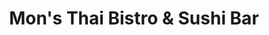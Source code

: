 ---
layout: place
title: "Mon's Thai Bistro & Sushi Bar"
permalink: /texas/san-antonio/mon-s-thai-bistro-sushi-bar.html
stateAbbr: TX
stateName: Texas
cityName: San Antonio
place_id: ChIJ6_ntwZ_1XIYRG0r71Wy2k7Q
photos:
  - name: >-
      places/ChIJ6_ntwZ_1XIYRG0r71Wy2k7Q/photos/AeeoHcLTZ-voPPoPPgLjYGxSmEyxYqplda-PjNnAT9HoO0Pp3t6jxLNbs1jPx_xlp5apZf3z-8shrAQrMg6XL2S0H0o1mCLno4ZLNtluEkkNxcJMO3Y8BPz63UGMjVffFmfcw9HM8ej-sA0jXoyN9IeW8B9YWPu3WrWkupEo0eoTBn57YmAUn0ECLh4E-bmMNZthtB0tg8SsxRyl70x95nDMsaysmG3k0-R09kEvOsrZr3jzIkXEcLh5if7zirgHtQdWtJRAGGUU0WXuB-PZClWkO_4bFRLwcINGCvrKuA-RZGEGbSUIJt_R5FNlSreYfseTyLTg6V8SteSc2FiqzlyLxhnut0bg9-CQvbUwqggVyxQE9dS3gpfC7cyNcrSaNpabOQ7XT73CVECKk76GSC1woqL4VN9ksrq4y_3vzr0Asn_-xd9x
    widthPx: 3024
    heightPx: 4032
    authorAttributions:
      - displayName: Shelly Sanchez Terrell
        uri: https://maps.google.com/maps/contrib/114337606913650576428
        photoUri: >-
          https://lh3.googleusercontent.com/a-/ALV-UjU3LFW_oFMG-qjjTqInVGma5KHvkEFVBe0fXVTpbzLbgK1YPgQ8dQ=s100-p-k-no-mo
    flagContentUri: >-
      https://www.google.com/local/imagery/report/?cb_client=maps_api_places.places_api&image_key=!1e10!2sCIHM0ogKEICAgIDh_fq-gAE&hl=en-US
    googleMapsUri: >-
      https://www.google.com/maps/place//data=!3m4!1e2!3m2!1sCIHM0ogKEICAgIDh_fq-gAE!2e10!4m2!3m1!1s0x865cf59fc1edf9eb:0xb493b66cd5fb4a1b
  - name: >-
      places/ChIJ6_ntwZ_1XIYRG0r71Wy2k7Q/photos/AeeoHcLOF3M9jzeRLtdPMAjzw2OGTF6K8mKF8b33sPzqzgSYrRLGfNNxeFh7jOrUe_NWEOUWHzmuH8az_ge11iRNv5k_b0K6xZdT5mL6aH2_OC4ktu9fpju1LCXzMJFdMllY6QMApXfGF-i4uh22XE794gbgmYcFxKtJ_f5sZRGlllf7PtEWuPfdGLOJiPG9oUqHEWc3aLsUcdYA2JyMI6rMUiOx9BslaXZpvFU-QiuiNHbJLN-zrOswzgOKtKAhYWmuxjAnjcELHgtuKc2CYMAtrONtwWBa9nnMgyuh-qD7alMtJpxP0bKRXsIuJeJSbnsc1Xn6u2owPKQgqbUeaykB9Wgu3eb43vjAAPLGhkpm_t2FHhhBRJhhzItNVECITIzzbAVvAWnWgybllYriMgyspSKePGX_52odTv7tz3FxHUIIPL-r
    widthPx: 4032
    heightPx: 2688
    authorAttributions:
      - displayName: Andrea
        uri: https://maps.google.com/maps/contrib/114520585379451721243
        photoUri: >-
          https://lh3.googleusercontent.com/a-/ALV-UjUBT9SGNC_OCcOHDgRvIv958nqr5DUlu1rchEgSx_h29EAcAHwEgA=s100-p-k-no-mo
    flagContentUri: >-
      https://www.google.com/local/imagery/report/?cb_client=maps_api_places.places_api&image_key=!1e10!2sCIHM0ogKEICAgICK-MuShQE&hl=en-US
    googleMapsUri: >-
      https://www.google.com/maps/place//data=!3m4!1e2!3m2!1sCIHM0ogKEICAgICK-MuShQE!2e10!4m2!3m1!1s0x865cf59fc1edf9eb:0xb493b66cd5fb4a1b
  - name: >-
      places/ChIJ6_ntwZ_1XIYRG0r71Wy2k7Q/photos/AeeoHcJLrqiV-MxJv1lp3KB7SmpjvgkFflQv2OZhuBcEyszeh-sLya2jqzqA8AAi5vKSFCF3hrC6MN61CeY_MuwuZGrvqqI_gMbFZ8J0MmfKCsDkBe4xyerFtL_1eAmVbCHZ9HP7_F3tWeIXQMglMhL3Y5sszAVXoat34MOER-jVgDrzTxHxnqqz28nuk2bewPFiXJo8cabBQpferAlbPGj9Hn0fcSfv0IvRHn_er97p3kH8i3aDgxC8uVCx6efGMAIs35nmQy5RtpA89tFRU-tFjl_oVyn_lIPzDmKOLqdcKEsm-uxyS_uUe2U-UwJHqw5pHb76adYNzEb35M4CKOmK1OrbpAYNpVhzXBCAYpkCOM_nvBO3zsqmoyd1UeJfw7PHzDoGYLXK_aKxF2r-sRDniCqdNwH4jEJ4uB_Ghrj1R8E
    widthPx: 3024
    heightPx: 4032
    authorAttributions:
      - displayName: Beck Wofford
        uri: https://maps.google.com/maps/contrib/108053497408124278935
        photoUri: >-
          https://lh3.googleusercontent.com/a-/ALV-UjWlwCtKbzfPVduBOQMldlVvkeid6yyB20XEYhbiMQwTQZHeWJ3m=s100-p-k-no-mo
    flagContentUri: >-
      https://www.google.com/local/imagery/report/?cb_client=maps_api_places.places_api&image_key=!1e10!2sCIHM0ogKEICAgICm4Za3PQ&hl=en-US
    googleMapsUri: >-
      https://www.google.com/maps/place//data=!3m4!1e2!3m2!1sCIHM0ogKEICAgICm4Za3PQ!2e10!4m2!3m1!1s0x865cf59fc1edf9eb:0xb493b66cd5fb4a1b
  - name: >-
      places/ChIJ6_ntwZ_1XIYRG0r71Wy2k7Q/photos/AeeoHcLq8aXT16hGnYyOMkyfOxjHDdw0yAs_EIEVkL74JJlOo49fIM0S_0DdlYt81MQeatOWCVMfOkkn3kGhn4vhlfra-r24gSzh-ElIjIuMp6xV6OhgOBYJ-VKRSuiNVy8tJdZXxkWqD4kdM7vGSnqgQzIT7XPB1eq2Fbpdi-N6GCUnHA5cQBY9-z2s0Rva8o0Ff6OALCfrc2QFl7MBIEwBVHr_ZtFHqkHMqWE9mWdvlMV5kWvFT7DvBaIs-05u8P74PBMMDAeuUPXZ_NJeeWo5paP8x4rOYqK-LwoQB30uby6dZts76JRHYkYKIoweTRDSIreAdbkHDHBwOsfXD9waNf-PSjof9SxEP1ljFG1Ix4bg-06MiFPGV0cQ0TqFW4lgbH9-bIpdC24LizEk-oiW4AFHl-ghFkOqqSsfB4qB99GPcRWe
    widthPx: 3000
    heightPx: 4000
    authorAttributions:
      - displayName: Brent L
        uri: https://maps.google.com/maps/contrib/104266121831233393715
        photoUri: >-
          https://lh3.googleusercontent.com/a-/ALV-UjWYqJ-rp0uANR3aqrfXBxFcucSzg2LqUYjcO-Cn-Sna2grOQ61HLg=s100-p-k-no-mo
    flagContentUri: >-
      https://www.google.com/local/imagery/report/?cb_client=maps_api_places.places_api&image_key=!1e10!2sCIHM0ogKEICAgIDNw_SAxQE&hl=en-US
    googleMapsUri: >-
      https://www.google.com/maps/place//data=!3m4!1e2!3m2!1sCIHM0ogKEICAgIDNw_SAxQE!2e10!4m2!3m1!1s0x865cf59fc1edf9eb:0xb493b66cd5fb4a1b
  - name: >-
      places/ChIJ6_ntwZ_1XIYRG0r71Wy2k7Q/photos/AeeoHcL-BW896akyi9zhWChCkjF1morLZcyzLYl6BtgSxavJrlUIifeBzH6L3seisAhJVSybQog3ugS2SnXm2o9rLKcKAlKALIgMC2ySGrx43imUxl8tEMgTZ7Gk5W3r5mGA9t4FbT66orQSxDoxDwMizp7ERADERWBKq8dOz8cAMa7qLVK8t2CJHooFu4IxmRP88OHNlNKDOpCcbumVEkGWmi5L258O4sW7jqoK6WjrVGIWQJ9zY__wTLJ65dm3D8m9Ff0ViG3c6JIGyp3Q1i8JMIuDLzFksvnAQKBJuM8GdgqwsLiA14DFF2yrOOnRMRc5qII89uV5ewnh3lNITIv9EOiiCbnHZSCryIT_tx9mmvjRksx062Fe1NTeSUj-0QJznwsQSLPnby_Zl5slvbqe2MIZsVUWU82MVXBq0HSjA-E807Wr
    widthPx: 4032
    heightPx: 1960
    authorAttributions:
      - displayName: Claudia Sanchez
        uri: https://maps.google.com/maps/contrib/105047692897041985983
        photoUri: >-
          https://lh3.googleusercontent.com/a-/ALV-UjWSDHWNYfZTVp9INk5ISbex5s3ZNJdJL1kpE-knAHMBEE55e3EiBA=s100-p-k-no-mo
    flagContentUri: >-
      https://www.google.com/local/imagery/report/?cb_client=maps_api_places.places_api&image_key=!1e10!2sCIHM0ogKEICAgIDu_v7ZvgE&hl=en-US
    googleMapsUri: >-
      https://www.google.com/maps/place//data=!3m4!1e2!3m2!1sCIHM0ogKEICAgIDu_v7ZvgE!2e10!4m2!3m1!1s0x865cf59fc1edf9eb:0xb493b66cd5fb4a1b
  - name: >-
      places/ChIJ6_ntwZ_1XIYRG0r71Wy2k7Q/photos/AeeoHcJsEx4yTLP-s8U5BkCgf0dwFr-s73F9cA3I7QuDI28vyFjag1KMkHnjiQvqa4ufOshJGsluSNowXVj0Z9d02vx1FyDknsUUVY_gjvkXQeyY1EBsvvx4K5ywNC4ADsT5fwGev9ltFhBUO1MJf52X0FRntNPzRDLyh5R_b9iIK9E4hAPI5CqHxgOIuplwdRQEplSiYiHEoJ5X2OxETSu9LuMzJedDVG_JYuaAet6T3G-xtW_XGuOcaGCE5uBr9yMXJ6GqWiy-xCJV1dUTByL3J8TjiOctFGLlb9Dofr8yQl-mOgHFpaajVA691E2uyWOoTyNvx-MafwvAiCqXwhWZal9km1w7fnGcq6PzZLMh-7fy-joKcajW_YmMv6Dj4xNrCAlfuc9hIZLr85kh6shxUa1Po0BiaRBztswAqBCECwDy4hS0
    widthPx: 4000
    heightPx: 2252
    authorAttributions:
      - displayName: Jacob Benavides
        uri: https://maps.google.com/maps/contrib/111517016873810306556
        photoUri: >-
          https://lh3.googleusercontent.com/a-/ALV-UjUSIBO5p7zcuAwtFrVFP-h1VT_m5rOjPXxr4fhr0E7iIWKvyYdq=s100-p-k-no-mo
    flagContentUri: >-
      https://www.google.com/local/imagery/report/?cb_client=maps_api_places.places_api&image_key=!1e10!2sCIHM0ogKEICAgICJw_unsQE&hl=en-US
    googleMapsUri: >-
      https://www.google.com/maps/place//data=!3m4!1e2!3m2!1sCIHM0ogKEICAgICJw_unsQE!2e10!4m2!3m1!1s0x865cf59fc1edf9eb:0xb493b66cd5fb4a1b
  - name: >-
      places/ChIJ6_ntwZ_1XIYRG0r71Wy2k7Q/photos/AeeoHcJO_x-MHCKqhI268EzLkviSxdjSHzKnzapDKviXoFqev2-CUDyCqRX5b8X6ZHedcvtdgCmTb0wtOER5uErOVI6NQGewNUUlU_lGr7vrDcZpR4IvrZ3uFVe_X21QhlvQP-TFhgGMSQLdKlXEDZYvV0w-JfCHVVZdyDRa0TcX8EXvJD22JpYYorJwMDJDYG_VLaxWqBljXQkZk996vYcsnylkcYzhC_Ajho2o7nnut7-9Ej3c1QNHO6MrZmQ4Txl2oXLF3wfEu420gEKCPl4ls1q5Dfg9qRASyTT0-SG5gD_psakfRQDqqPhnl-ouyTa550IPb8kKjkwq2u237i5VpJgwiyjxrnQinnGF6-1YQASoj5OQeT-golTuKZ06F5m-trmHKBkKM-okiI2GsaI9rlBvwTKapIkvQQV9axVuYPim_vrr
    widthPx: 4032
    heightPx: 1960
    authorAttributions:
      - displayName: Korey Vanderburg
        uri: https://maps.google.com/maps/contrib/109953579701803853457
        photoUri: >-
          https://lh3.googleusercontent.com/a/ACg8ocJDc3sCb-F7GUkWOIx4sffvJY4N2a2f6BD3KgdhpATGjuiXOg=s100-p-k-no-mo
    flagContentUri: >-
      https://www.google.com/local/imagery/report/?cb_client=maps_api_places.places_api&image_key=!1e10!2sCIHM0ogKEICAgIDx4vGztAE&hl=en-US
    googleMapsUri: >-
      https://www.google.com/maps/place//data=!3m4!1e2!3m2!1sCIHM0ogKEICAgIDx4vGztAE!2e10!4m2!3m1!1s0x865cf59fc1edf9eb:0xb493b66cd5fb4a1b
  - name: >-
      places/ChIJ6_ntwZ_1XIYRG0r71Wy2k7Q/photos/AeeoHcJZn7y7pXlN25zwYUMIInWdC8G6blgfGYL4gJ0eMEfiKcw5F8opam9b91v7n07COOoPhd0F1L0r17kCOTaJj4kepFycc-yzpOWZ8L77TGMjmcBPzA_M2cy2RA1UK5b0nVjtZYnuzZzUnD1M7voy-81taChnE73y6N8W2aBlWcDsEZXMQNPufiCj30nJjApBuwJPmb0I9oau0u4ugGFSTzBCggZzGFK3VXYeyzKHMNfd3phCY3THv8YSuSo8FLkkuD31skjnigi6yFZas2axHE-ixZn_DfkziKdQvQL68vUDJTeE2v4Mb7BQNEArZ_NeI3U-5bg4KIg1aNFwLlWHdp2FrW1YUbALlRVWelRnDjOiroL_vq88aJvoCsano1n-8GgjIPNcmftG7bL9SqchVXFjj0AEVhoHS5pxDdxmtOShiUYY
    widthPx: 4160
    heightPx: 3120
    authorAttributions:
      - displayName: Myztic Traveler
        uri: https://maps.google.com/maps/contrib/115989288429248748861
        photoUri: >-
          https://lh3.googleusercontent.com/a-/ALV-UjVty90Bva4DJL7fnVAdX2hdpsXBdb0AodlPRuQU1Ha4912PuGBgdQ=s100-p-k-no-mo
    flagContentUri: >-
      https://www.google.com/local/imagery/report/?cb_client=maps_api_places.places_api&image_key=!1e10!2sCIHM0ogKEICAgIDU5KL1vQE&hl=en-US
    googleMapsUri: >-
      https://www.google.com/maps/place//data=!3m4!1e2!3m2!1sCIHM0ogKEICAgIDU5KL1vQE!2e10!4m2!3m1!1s0x865cf59fc1edf9eb:0xb493b66cd5fb4a1b
  - name: >-
      places/ChIJ6_ntwZ_1XIYRG0r71Wy2k7Q/photos/AeeoHcL91XYHE0pse2tObVWZFP0aKH1r1oj4fS-1Hgxiy2PUS8EZCOWaw1iT26gbLVl39M4v4vrsdGqZE20u74xV3OlStSApcrtLtGwU-o_gjYRg-fr7JklOD958bqVt7abCNc0aeuGvfBx-g_qlPLyqi63ROvLec0o5WB1cl75gwbPWisUZVHkyDhLKO9M6DkIHjfwvHx8IMgh07HUafFpheZD6TlxqDtuFoVcL3dphKtLWDcAiak4SOnGT_crRqWHnomOMe3c3GyzvmmqbK3U-6wdH6qzVofIR4ZIDyHRad7w-86PTCZm8WcxXXipvKTlodZTAvovdkHwFZ7k9JAi3s7ycTRV0fBzmyOZKrKMSAIqlDiLsCUIHZj8LjcS66FWWgvQxy3Al_qdlUP7uC6PkBXXNY_Hi6PabRJid297Fjv7PnXw
    widthPx: 3024
    heightPx: 4032
    authorAttributions:
      - displayName: Shelly Sanchez Terrell
        uri: https://maps.google.com/maps/contrib/114337606913650576428
        photoUri: >-
          https://lh3.googleusercontent.com/a-/ALV-UjU3LFW_oFMG-qjjTqInVGma5KHvkEFVBe0fXVTpbzLbgK1YPgQ8dQ=s100-p-k-no-mo
    flagContentUri: >-
      https://www.google.com/local/imagery/report/?cb_client=maps_api_places.places_api&image_key=!1e10!2sCIHM0ogKEICAgIDh_fre_wE&hl=en-US
    googleMapsUri: >-
      https://www.google.com/maps/place//data=!3m4!1e2!3m2!1sCIHM0ogKEICAgIDh_fre_wE!2e10!4m2!3m1!1s0x865cf59fc1edf9eb:0xb493b66cd5fb4a1b
  - name: >-
      places/ChIJ6_ntwZ_1XIYRG0r71Wy2k7Q/photos/AeeoHcI61rAlYGLuJtNqYm_QZYFMIb0vlg3KRnbJq_huErj7fMzzy5suDdb7zNva6vxzy4fE-l3C1H_Ad72F2TdGYeszL62GaOiuvNPSikpnN_uAmSuOjV3oniyCPJ-MQTaRN6YysbXSNo3SXq0mSZdkXS67qkNLi76UatisDk67RJBJTMB8h69ERwGFqJlw37G3LMxMkdBN2BYpdTl9u5ygVSl8NTDScalCwf0DOaUZkex9ruqSuVbV60yAtTK-JPpvSElR8Z6wO0WqHHwdVKOf18ToYcWs1flxv3aFqNAZU2dOwJfZu-ldKnUs8rXrXVmTGxdZisIfL_YC9-pE2HE-OLOFPvADT-MVeEdqqw_kYQhnP1XFh9yLQTUGr6tZbo8xUUnnTekH_0hyCiTpIhFJCxof3U-iQ4qFVXxl38K-BxrdUg
    widthPx: 4000
    heightPx: 2252
    authorAttributions:
      - displayName: Jacob Benavides
        uri: https://maps.google.com/maps/contrib/111517016873810306556
        photoUri: >-
          https://lh3.googleusercontent.com/a-/ALV-UjUSIBO5p7zcuAwtFrVFP-h1VT_m5rOjPXxr4fhr0E7iIWKvyYdq=s100-p-k-no-mo
    flagContentUri: >-
      https://www.google.com/local/imagery/report/?cb_client=maps_api_places.places_api&image_key=!1e10!2sCIHM0ogKEICAgICJw_v3cw&hl=en-US
    googleMapsUri: >-
      https://www.google.com/maps/place//data=!3m4!1e2!3m2!1sCIHM0ogKEICAgICJw_v3cw!2e10!4m2!3m1!1s0x865cf59fc1edf9eb:0xb493b66cd5fb4a1b
address: 4901 Broadway, San Antonio, TX 78209, USA
street: 4901 Broadway
city: San Antonio
state: TX
zip: '78209'
country: USA
neighborhood: Uptown Central
latitude: '29.471915'
longitude: '-98.463848'
accessibility_options:
  wheelchairAccessibleParking: true
  wheelchairAccessibleEntrance: true
  wheelchairAccessibleRestroom: true
  wheelchairAccessibleSeating: true
business_status: OPERATIONAL
name: Mon's Thai Bistro & Sushi Bar
google_maps_links:
  directionsUri: >-
    https://www.google.com/maps/dir//''/data=!4m7!4m6!1m1!4e2!1m2!1m1!1s0x865cf59fc1edf9eb:0xb493b66cd5fb4a1b!3e0
  placeUri: https://maps.google.com/?cid=13011944326966233627
  writeAReviewUri: >-
    https://www.google.com/maps/place//data=!4m3!3m2!1s0x865cf59fc1edf9eb:0xb493b66cd5fb4a1b!12e1
  reviewsUri: >-
    https://www.google.com/maps/place//data=!4m4!3m3!1s0x865cf59fc1edf9eb:0xb493b66cd5fb4a1b!9m1!1b1
  photosUri: >-
    https://www.google.com/maps/place//data=!4m3!3m2!1s0x865cf59fc1edf9eb:0xb493b66cd5fb4a1b!10e5
primary_type: Thai Restaurant
opening_hours:
  regular: null
  current: null
secondary_opening_hours:
  regular:
    weekdayDescriptions: null
    type: null
  current:
    weekdayDescriptions: null
    type: null
phone: (210) 822-3253
price_level: PRICE_LEVEL_MODERATE
price_range: $10 &ndash; $20
rating: '4.1'
rating_count: 460
website: http://www.monsthai.com/
description: null
reviews: null
parking_options: null
payment_options: null
allow_dogs: null
curbside_pickup: null
delivery: null
dine_in: null
good_for_children: null
good_for_groups: null
good_for_sports: null
live_music: null
menu_for_children: null
outdoor_seating: null
reservable: null
restroom: null
serves_beer: null
serves_breakfast: null
serves_brunch: null
serves_cocktails: null
serves_coffee: null
serves_dinner: null
serves_dessert: null
serves_lunch: null
serves_vegetarian_food: null
serves_wine: null
takeout: null

---